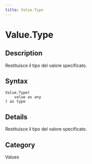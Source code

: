 ```yaml
---
title: Value.Type
---
```


# Value.Type


## Description

Restituisce il tipo del valore specificato.


## Syntax

```powerquery
Value.Type(
    value as any
) as type
```


## Details

Restituisce il tipo del valore specificato.



## Category
Values
